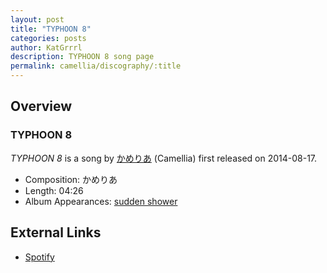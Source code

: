 ```yaml
---
layout: post
title: "TYPHOON 8"
categories: posts
author: KatGrrrl
description: TYPHOON 8 song page
permalink: camellia/discography/:title
---
```


## Overview

### TYPHOON 8

*TYPHOON 8* is a song by [かめりあ](/camellia) (Camellia) first released on 2014-08-17.

* Composition: かめりあ
* Length: 04:26
* Album Appearances: [sudden shower](/camellia/albums/sudden-shower)

## External Links

* [Spotify](https://open.spotify.com/track/0U8lmaY5TKPhPLqQkUNcNO?si=b1a5df668bf64762)
